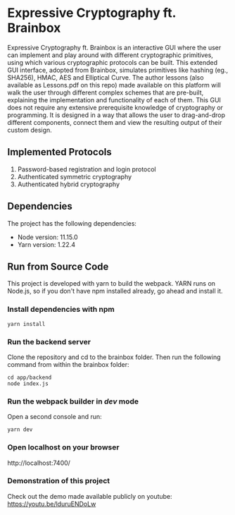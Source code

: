 # Expressive Cryptography ft. Brainbox

Expressive Cryptography ft. Brainbox is an interactive GUI where the user can implement and play around with different cryptographic primitives, using which various cryptographic protocols can be built. This extended GUI interface, adopted from Brainbox, simulates primitives like hashing (eg., SHA256), HMAC, AES and Elliptical Curve. The author lessons (also available as Lessons.pdf on this repo) made available on this platform will walk the user through different complex schemes that are pre-built, explaining the implementation and functionality of each of them. This GUI does not require any extensive prerequisite knowledge of cryptography or programming. It is designed in a way that allows the user to drag-and-drop different components, connect them and view the resulting output of their custom design.

## Implemented Protocols

1. Password-based registration and login protocol
2. Authenticated symmetric cryptography
3. Authenticated hybrid cryptography

## Dependencies
The project has the following dependencies:
* Node version: 11.15.0
* Yarn version: 1.22.4

## Run from Source Code

This project is developed with yarn to build the webpack. YARN runs on Node.js, so if you don't have npm installed already, go ahead and install it.

### Install dependencies with npm
```
yarn install
```
### Run the backend server
Clone the repository and cd to the brainbox folder. Then run the following command from within the brainbox folder:
```
cd app/backend
node index.js
```
### Run the webpack builder in *dev* mode
Open a second console and run:
```
yarn dev
```
### Open localhost on your browser
http://localhost:7400/

### Demonstration of this project
Check out the demo made available publicly on youtube: https://youtu.be/lduruENDoLw
